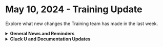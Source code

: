 # May 10, 2024 - Training Update

Explore what new changes the Training team has made in the last week.

<details>

<summary><strong>General News and Reminders</strong></summary>

* **Game Tip for the Week:** THE SWITCH 2 HAS BEEN CONFIRMED BY THE PRESIDENT OF NINTENDO THIS IS NOT A DRILL! So hold on to your butts as the internet goes into a frenzy over every rumor from the deepest recesses of the internet to tell us it's either a low-powered piece of garbage or the greatest piece of gaming innovation to grace the planet Earth.&#x20;
* **SHOUT OUT** to Chris, Josh, Jason, Michael, Michael (two this week!), David, and Alaura for successfully taking our [foundations-certification.md](../../../cluck-university/rewst-foundations/foundations-certification.md "mention") Exam, and collecting your prestigious **Certified Rewster** badge in Discord.&#x20;
* Clea is BACK! Next week, we will continue our regular schedule of Clea on the 100s and Eddie on the 200s!

![](<../../../.gitbook/assets/Copy of Clea.png>)![](<../../../.gitbook/assets/Clea (3).png>)

* Join us in our [Cluck-U Discord channel](https://discord.com/channels/936789089703845988/1121465945295167588) if you have any questions, comments, or concerns!

</details>

<details>

<summary><strong>Cluck U and Documentation Updates</strong></summary>

**What's New at Cluck University?**

* We'd love to get your feedback on our Training and Documentation! [Please fill out this form to let us know how we can improve](https://app.sli.do/event/m8C3AjPUnuDgpkVDmPsQL3)!
* As a reminder, you can make training and documentation requests at [https://rewst.canny.io/](https://rewst.canny.io/)
* [core-triggers-to-kick-off-automation.md](../../../cluck-university/micro-courses/core-triggers-to-kick-off-automation.md "mention") Elective page is now live!
* The 204 is just about ready! Keep your eyes peeled for an announcement from the one and only Eddie-the-Legend-Chow!

**New & Updated Pages:**

* [may-10-2024-the-most-requested-integration-has-finally-been-added-to-rewst.md](../../roc-open-mics/2024-roc-open-mics/may-10-2024-the-most-requested-integration-has-finally-been-added-to-rewst.md "mention") page added
* The  [cloud](../../../documentation/integrations/cloud/ "mention")  portion of our docs has been revised for clarity with a  [google-admin](../../../documentation/integrations/cloud/google-admin/ "mention") section added with updates to the [microsoft-cloud-integration-bundle](../../../documentation/integrations/cloud/microsoft-cloud-integration-bundle/ "mention") section.
* [app-builder](../../../documentation/app-builder/ "mention") section has been updated with the latest [Broken link](broken-reference "mention")
* New [components](../../../documentation/app-builder/components/ "mention") added to the App Platform section as well, including [accordion.md](../../../documentation/app-builder/components/accordion.md "mention"),  [header.md](../../../documentation/app-builder/components/header.md "mention"), [link.md](../../../documentation/app-builder/components/link.md "mention"), [menu.md](../../../documentation/app-builder/components/menu.md "mention"), [row.md](../../../documentation/app-builder/components/row.md "mention"), and [sidebar.md](../../../documentation/app-builder/components/sidebar.md "mention") among other updates to the section.

</details>

